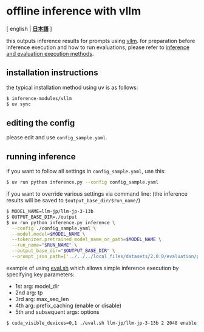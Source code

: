 # offline inference with vllm
[ english | [**日本語**](./readme.md) ]

this outputs inference results for prompts using [vllm](https://github.com/vllm-project/vllm).
for preparation before inference execution and how to run evaluations, please refer to [inference and evaluation execution methods](../../readme.md#inference-and-evaluation-execution-methods).

## installation instructions

the typical installation method using uv is as follows:

```bash
$ inference-modules/vllm
$ uv sync
```

## editing the config

please edit and use `config_sample.yaml`.

## running inference

if you want to follow all settings in `config_sample.yaml`, use this:

```bash
$ uv run python inference.py --config config_sample.yaml
```

if you want to override various settings via command line:
(the inference results will be saved to `$output_base_dir/$run_name/`)

```bash
$ MODEL_NAME=llm-jp/llm-jp-3-13b
$ OUTPUT_BASE_DIR=./output
$ uv run python inference.py inference \
  --config ./config_sample.yaml \
  --model.model=$MODEL_NAME \
  --tokenizer.pretrained_model_name_or_path=$MODEL_NAME \
  --run_name="$RUN_NAME" \
  --output_base_dir="$OUTPUT_BASE_DIR" \
  --prompt_json_path=['../../../local_files/datasets/2.0.0/evaluation/path/to/prompts/*.eval-prompt.json']
```

example of using [eval.sh](./eval.sh) which allows simple inference execution by specifying key parameters:

- 1st arg: model_dir
- 2nd arg: tp
- 3rd arg: max_seq_len
- 4th arg: prefix_caching (enable or disable)
- 5th and subsequent args: options

```bash
$ cuda_visible_devices=0,1 ./eval.sh llm-jp/llm-jp-3-13b 2 2048 enable --run_name="13b-vllm-test1"
```
